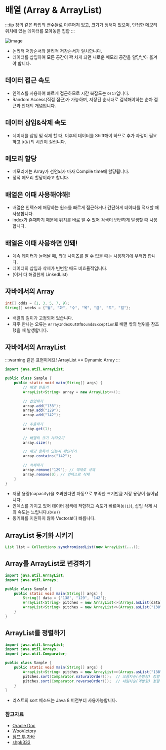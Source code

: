 # 배열 (Array & ArrayList)

:::tip 정의
같은 타입의 변수들로 이루어져 있고, 크기가 정해져 있으며, 인접한 메모리 위치에 있는 데이터를 모아놓은 집합
:::

![image](https://user-images.githubusercontent.com/50647845/172509669-1c2142d0-1a02-4199-a831-d72c893799ff.png)

- 논리적 저장순서와 물리적 저장순서가 일치합니다.
- 데이터를 삽입하여 모든 공간이 꽉 차게 되면 새로운 메모리 공간을 할당받아 옮겨야 합니다.

## 데이터 접근 속도

- 인덱스를 사용하여 빠르게 접근하므로 시간 복잡도는 `O(1)`입니다.
- Random Access(직접 접근)가 가능하며, 저장된 순서대로 검색해야하는 순차 접근과 반대의 개념입니다.

## 데이터 삽입&삭제 속도

- 데이터를 삽입 및 삭제 할 때, 이후의 데이터를 Shift해야 하므로 추가 과정이 필요하고 `O(N)`의 시간이 걸립니다.

## 메모리 할당

- 메모리에는 Array가 선언되자 마자 Compile time에 할당됩니다.
- 정적 메모리 할당이라고 합니다.

## 배열은 이때 사용해야해!

- 배열은 인덱스에 해당하는 원소를 빠르게 접근하거나 간단하게 데이터를 적재할 때 사용합니다.  
- index가 존재하기 때문에 위치를 바로 알 수 있어 검색이 빈번하게 발생할 때 사용합니다.

## 배열은 이때 사용하면 안돼!

- 계속 데이터가 늘어날 때, 최대 사이즈를 알 수 없을 때는 사용하기에 부적합 합니다.
- 데이터의 삽입과 삭제가 빈번할 때도 비효율적입니다.
- (이거 다 해결한게 LinkedList)

## 자바에서의 Array

```java
int[] odds = {1, 3, 5, 7, 9};
String[] weeks = {"월", "화", "수", "목", "금", "토", "일"};
```

- 배열의 길이가 고정되어 있습니다.
- 자주 만나는 오류는 `ArrayIndexOutOfBoundsException`로 배열 밖의 범위를 참조했을 때 발생합니다.

## 자바에서의 ArrayList

:::warning 같은 표현이에요!
ArrayList == Dynamic Array
:::

```java
import java.util.ArrayList;

public class Sample {
    public static void main(String[] args) {
        // 배열 만들기
        ArrayList<String> array = new ArrayList<>();
        
        // 삽입하기
        array.add("138");
        array.add("129");
        array.add("142");
        
        // 추출하기
        array.get(1);
        
        // 배열의 크기 가져오기
        array.size();

        // 해당 항목이 있는지 확인하기
        array.contains("142");
        
        // 삭제하기
        array.remove("129"); // 객체로 삭제
        array.remove(0); // 인덱스로 삭제
    }
}
```

- 저장 용량(capacity)을 초과한다면 자동으로 부족한 크기만큼 저장 용량이 늘어납니다.
- 인덱스를 가지고 있어 데이터 검색에 적합하고 속도가 빠르며(`O(1)`), 삽입 삭제 시의 속도는 느립니다.(`O(n)`)
- 동기화를 지원하지 않아 Vector보다 빠릅니다.

## ArrayList 동기화 시키기

```java
List list = Collections.synchronizedList(new ArrayList(...));
```

## Array를 ArrayList로 변경하기

```java
import java.util.ArrayList;
import java.util.Arrays;

public class Sample {
    public static void main(String[] args) {
        String[] data = {"138", "129", "142"};
        ArrayList<String> pitches = new ArrayList<>(Arrays.asList(data));
        ArrayList<String> pitches = new ArrayList<>(Arrays.asList("138", "129", "142"));
    }
}
```

## ArrayList를 정렬하기

```java
import java.util.ArrayList;
import java.util.Arrays;
import java.util.Comparator;

public class Sample {
    public static void main(String[] args) {
        ArrayList<String> pitches = new ArrayList<>(Arrays.asList("138", "129", "142"));
        pitches.sort(Comparator.naturalOrder());  // 오름차순(순방향) 정렬
        pitches.sort(Comparator.reverseOrder());  // 내림차순(역방향) 정렬
    }
}
```

- 리스트의 sort 메소드는 Java 8 버전부터 사용가능합니다.

### 참고자료

- [Oracle Doc](https://docs.oracle.com/en/java/javase/11/docs/api/java.base/java/util/ArrayList.html)
- [WooVictory](https://github.com/WooVictory/Ready-For-Tech-Interview)
- [점프 투 자바](https://wikidocs.net/206)
- [shpk333](https://shpk333.tistory.com/10)

